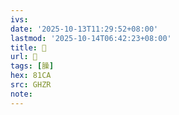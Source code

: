 ```yaml
---
ivs:
date: '2025-10-13T11:29:52+08:00'
lastmod: '2025-10-14T06:42:23+08:00'
title: 󰣞
url: 󰣞
tags: [臊]
hex: 81CA
src: GHZR
note:
---
```

